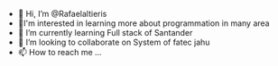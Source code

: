 - 👋 Hi, I’m @Rafaelaltieris
- 👀I'm interested in learning more about programmation in many area
- 🌱 I’m currently learning Full stack of Santander
- 💞️ I’m looking to collaborate on System of fatec jahu
- 📫 How to reach me ...

<!---
Rafaelaltieris/Rafaelaltieris is a ✨ special ✨ repository because its `README.md` (this file) appears on your GitHub profile.
You can click the Preview link to take a look at your changes.
--->
